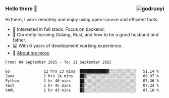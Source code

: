 ### Hello there 👋 <img align="right" src="https://github-readme-stats.vercel.app/api?username=godruoyi&show_icons=true" alt="godruoyi" />

Hi there, I work remotely and enjoy using open-source and efficient tools.

- 🔭 Interested in full stack. Focus on backend.
- 🌱 Currently learning Golang, Rust, and how to be a good husband and father.
- 💻 With 6 years of development working experience.
- 👒 [About me more](https://godruoyi.com/posts/about-godruoyi).



<!--START_SECTION:waka-->

```txt
From: 04 September 2025 - To: 11 September 2025

Go               12 hrs 23 mins  ████████████▓░░░░░░░░░░░░   51.14 %
Java             2 hrs 24 mins   ██▒░░░░░░░░░░░░░░░░░░░░░░   09.97 %
Python           1 hr 46 mins    ██░░░░░░░░░░░░░░░░░░░░░░░   07.36 %
Text             1 hr 45 mins    █▓░░░░░░░░░░░░░░░░░░░░░░░   07.24 %
YAML             1 hr 43 mins    █▓░░░░░░░░░░░░░░░░░░░░░░░   07.10 %
```

<!--END_SECTION:waka-->
